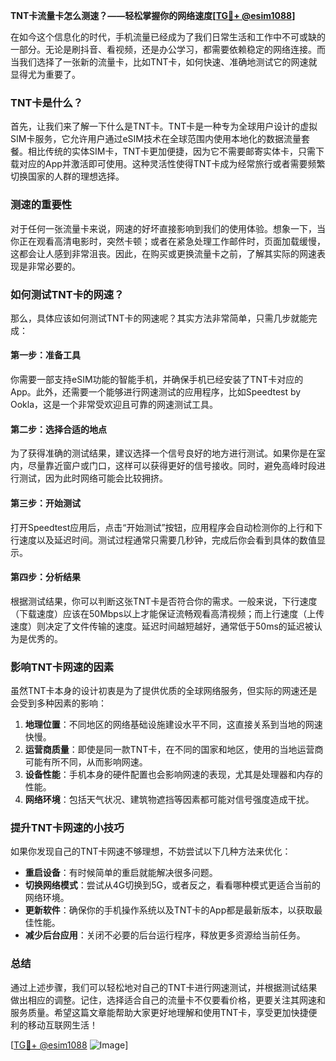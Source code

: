 **TNT卡流量卡怎么测速？——轻松掌握你的网络速度[[TG💪+ @esim1088](https://t.me/s/esim1088)]**

在如今这个信息化的时代，手机流量已经成为了我们日常生活和工作中不可或缺的一部分。无论是刷抖音、看视频，还是办公学习，都需要依赖稳定的网络连接。而当我们选择了一张新的流量卡，比如TNT卡，如何快速、准确地测试它的网速就显得尤为重要了。

### TNT卡是什么？

首先，让我们来了解一下什么是TNT卡。TNT卡是一种专为全球用户设计的虚拟SIM卡服务，它允许用户通过eSIM技术在全球范围内使用本地化的数据流量套餐。相比传统的实体SIM卡，TNT卡更加便捷，因为它不需要邮寄实体卡，只需下载对应的App并激活即可使用。这种灵活性使得TNT卡成为经常旅行或者需要频繁切换国家的人群的理想选择。

### 测速的重要性

对于任何一张流量卡来说，网速的好坏直接影响到我们的使用体验。想象一下，当你正在观看高清电影时，突然卡顿；或者在紧急处理工作邮件时，页面加载缓慢，这都会让人感到非常沮丧。因此，在购买或更换流量卡之前，了解其实际的网速表现是非常必要的。

### 如何测试TNT卡的网速？

那么，具体应该如何测试TNT卡的网速呢？其实方法非常简单，只需几步就能完成：

#### 第一步：准备工具
你需要一部支持eSIM功能的智能手机，并确保手机已经安装了TNT卡对应的App。此外，还需要一个能够进行网速测试的应用程序，比如Speedtest by Ookla，这是一个非常受欢迎且可靠的网速测试工具。

#### 第二步：选择合适的地点
为了获得准确的测试结果，建议选择一个信号良好的地方进行测试。如果你是在室内，尽量靠近窗户或门口，这样可以获得更好的信号接收。同时，避免高峰时段进行测试，因为此时网络可能会比较拥挤。

#### 第三步：开始测试
打开Speedtest应用后，点击“开始测试”按钮，应用程序会自动检测你的上行和下行速度以及延迟时间。测试过程通常只需要几秒钟，完成后你会看到具体的数值显示。

#### 第四步：分析结果
根据测试结果，你可以判断这张TNT卡是否符合你的需求。一般来说，下行速度（下载速度）应该在50Mbps以上才能保证流畅观看高清视频；而上行速度（上传速度）则决定了文件传输的速度。延迟时间越短越好，通常低于50ms的延迟被认为是优秀的。

### 影响TNT卡网速的因素

虽然TNT卡本身的设计初衷是为了提供优质的全球网络服务，但实际的网速还是会受到多种因素的影响：

1. **地理位置**：不同地区的网络基础设施建设水平不同，这直接关系到当地的网速快慢。
2. **运营商质量**：即使是同一款TNT卡，在不同的国家和地区，使用的当地运营商可能有所不同，从而影响网速。
3. **设备性能**：手机本身的硬件配置也会影响网速的表现，尤其是处理器和内存的性能。
4. **网络环境**：包括天气状况、建筑物遮挡等因素都可能对信号强度造成干扰。

### 提升TNT卡网速的小技巧

如果你发现自己的TNT卡网速不够理想，不妨尝试以下几种方法来优化：

- **重启设备**：有时候简单的重启就能解决很多问题。
- **切换网络模式**：尝试从4G切换到5G，或者反之，看看哪种模式更适合当前的网络环境。
- **更新软件**：确保你的手机操作系统以及TNT卡的App都是最新版本，以获取最佳性能。
- **减少后台应用**：关闭不必要的后台运行程序，释放更多资源给当前任务。

### 总结

通过上述步骤，我们可以轻松地对自己的TNT卡进行网速测试，并根据测试结果做出相应的调整。记住，选择适合自己的流量卡不仅要看价格，更要关注其网速和服务质量。希望这篇文章能帮助大家更好地理解和使用TNT卡，享受更加快捷便利的移动互联网生活！

[[TG💪+ @esim1088](https://t.me/s/esim1088) ![Image](https://i.postimg.cc/4NQfJmqS/Snipaste-2025-05-13-00-14-12.png)]